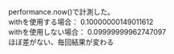 performance.now()で計測した。\
withを使用する場合： 0.10000000149011612 \
withを使用しない場合： 0.09999999962747097\
ほぼ差がない、毎回結果が変わる